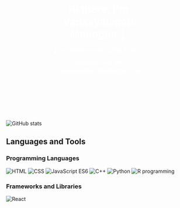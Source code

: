 <!-- Header with Background Image -->
<div style="background-image: url('https://unsplash.com/photos/azkczZ4rOgk.jpg'); background-size: cover; padding: 100px; text-align: center;">
  <h1 style="color: white;">Hi there, I'm Vankayalapati Manogna 👋</h1>
  <p style="color: white;">🔭 I’m currently learning Data Science</p>
  <p style="color: white;">📫 How to reach me: [manognavankayalapati@gmail.com]</p>
</div>

![GitHub stats](https://github-readme-stats.vercel.app/api?username=manognachowdary7&show_icons=true&bg_color=000000&theme=transparent&text_color=ffffff&title_color=ffffff&icon_color=99e600)

## Languages and Tools

### Programming Languages
![HTML](https://img.shields.io/badge/-HTML-000000?style=flat&logo=html5)
![CSS](https://img.shields.io/badge/-CSS-000000?style=flat&logo=css3)
![JavaScript ES6](https://img.shields.io/badge/-JavaScript_ES6-000000?style=flat&logo=javascript)
![C++](https://img.shields.io/badge/-C++-000000?style=flat&logo=cplusplus)
![Python](https://img.shields.io/badge/-Python-000000?style=flat&logo=python)
![R programming](https://img.shields.io/badge/-R_programming-000000?style=flat&logo=r)

### Frameworks and Libraries
![React](https://img.shields.io/badge/-React-000000?style=flat&logo=react)

